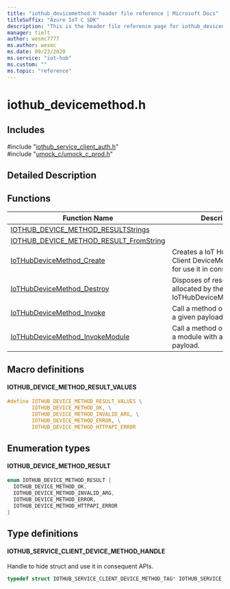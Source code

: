 ```yaml
---                             
title: "iothub_devicemethod.h header file reference | Microsoft Docs" 
titleSuffix: "Azure IoT C SDK"            
description: "This is the header file reference page for iothub_devicemethod.h in the Azure IoT C SDK. This SDK is used with Azure IoT Hub and Azure IoT Hub Device Provisioning Service"            
manager: timlt                 
author: wesmc7777              
ms.author: wesmc               
ms.date: 09/23/2020                    
ms.service: "iot-hub"             
ms.custom: ""                
ms.topic: "reference"        
---                            
```


# iothub_devicemethod.h 

## Includes

\#include "[iothub_service_client_auth.h](iothub-service-client-auth-h.md)"  
\#include "[umock_c/umock_c_prod.h](umock-c-prod-h.md)"  

## Detailed Description

## Functions

Function Name                  | Description                                
--------------------------------|---------------------------------------------
[IOTHUB_DEVICE_METHOD_RESULTStrings](./iothub-devicemethod-h/iothub-device-method-resultstrings.md)            | 
[IOTHUB_DEVICE_METHOD_RESULT_FromString](./iothub-devicemethod-h/iothub-device-method-result-fromstring.md)            | 
[IoTHubDeviceMethod_Create](./iothub-devicemethod-h/iothubdevicemethod-create.md)            | Creates a IoT Hub Service Client DeviceMethod handle for use it in consequent APIs.
[IoTHubDeviceMethod_Destroy](./iothub-devicemethod-h/iothubdevicemethod-destroy.md)            | Disposes of resources allocated by the IoT Hub IoTHubDeviceMethod_Create.
[IoTHubDeviceMethod_Invoke](./iothub-devicemethod-h/iothubdevicemethod-invoke.md)            | Call a method on device with a given payload.
[IoTHubDeviceMethod_InvokeModule](./iothub-devicemethod-h/iothubdevicemethod-invokemodule.md)            | Call a method on device and a module with a given payload.

## Macro definitions

#### IOTHUB_DEVICE_METHOD_RESULT_VALUES

```C
#define IOTHUB_DEVICE_METHOD_RESULT_VALUES \
        IOTHUB_DEVICE_METHOD_OK, \
        IOTHUB_DEVICE_METHOD_INVALID_ARG, \
        IOTHUB_DEVICE_METHOD_ERROR, \
        IOTHUB_DEVICE_METHOD_HTTPAPI_ERROR 
```

## Enumeration types

#### IOTHUB_DEVICE_METHOD_RESULT

```C
enum IOTHUB_DEVICE_METHOD_RESULT {
  IOTHUB_DEVICE_METHOD_OK,
  IOTHUB_DEVICE_METHOD_INVALID_ARG,
  IOTHUB_DEVICE_METHOD_ERROR,
  IOTHUB_DEVICE_METHOD_HTTPAPI_ERROR
}
```

## Type definitions

#### IOTHUB_SERVICE_CLIENT_DEVICE_METHOD_HANDLE

Handle to hide struct and use it in consequent APIs. 

```C
typedef struct IOTHUB_SERVICE_CLIENT_DEVICE_METHOD_TAG* IOTHUB_SERVICE_CLIENT_DEVICE_METHOD_HANDLE;
```

